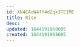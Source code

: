 ```yaml
---
id: XN4CAoW4fY4dZqk3TEIME
title: Rise
desc: ''
updated: 1644191968605
created: 1644191968605
---
```



